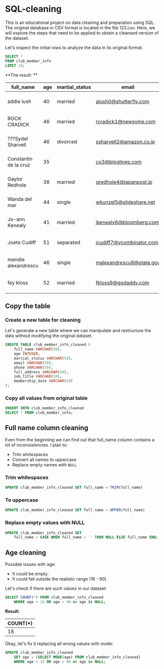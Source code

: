 # SQL-cleaning

This is an educational project on data cleaning and preparation using SQL. The original database in CSV format is located in the file 123.csv. Here, we will explore the steps that need to be applied to obtain a cleansed version of the dataset.

Let's inspect the initial rows to analyze the data in its original format.

```sql
SELECT *
FROM club_member_info
LIMIT 10;
```
**The result: **

|full_name|age|martial_status|email|phone|full_address|job_title|membership_date|
|---------|---|--------------|-----|-----|------------|---------|---------------|
|addie lush|40|married|alush0@shutterfly.com|254-389-8708|3226 Eastlawn Pass,Temple,Texas|Assistant Professor|7/31/2013|
|ROCK CRADICK|46|married|rcradick1@newsvine.com|910-566-2007|4 Harbort Avenue,Fayetteville,North Carolina|Programmer III|5/27/2018|
|???Sydel Sharvell|46|divorced|ssharvell2@amazon.co.jp|702-187-8715|4 School Place,Las Vegas,Nevada|Budget/Accounting Analyst I|10/6/2017|
|Constantin de la cruz|35||co3@bloglines.com|402-688-7162|6 Monument Crossing,Omaha,Nebraska|Desktop Support Technician|10/20/2015|
|  Gaylor Redhole|38|married|gredhole4@japanpost.jp|917-394-6001|88 Cherokee Pass,New York City,New York|Legal Assistant|5/29/2019|
|Wanda del mar|44|single|wkunzel5@slideshare.net|937-467-6942|10864 Buhler Plaza,Hamilton,Ohio|Human Resources Assistant IV|3/24/2015|
|Jo-ann Kenealy|41|married|jkenealy6@bloomberg.com|513-726-9885|733 Hagan Parkway,Cincinnati,Ohio|Accountant IV|4/17/2013|
|Joete Cudiff|51|separated|jcudiff7@ycombinator.com|616-617-0965|975 Dwight Plaza,Grand Rapids,Michigan|Research Nurse|11/16/2014|
|mendie alexandrescu|46|single|malexandrescu8@state.gov|504-918-4753|34 Delladonna Terrace,New Orleans,Louisiana|Systems Administrator III|3/12/1921|
|fey kloss|52|married|fkloss9@godaddy.com|808-177-0318|8976 Jackson Park,Honolulu,Hawaii|Chemical Engineer|11/5/2014|

## Copy the table
### Create a new table for cleaning

Let's generate a new table where we can manipulate and restructure the data without modifying the original dataset.

```sql
CREATE TABLE club_member_info_cleaned (
	full_name VARCHAR(50),
	age INTEGER,
	martial_status VARCHAR(50),
	email VARCHAR(50),
	phone VARCHAR(50),
	full_address VARCHAR(50),
	job_title VARCHAR(50),
	membership_date VARCHAR(50)
);
```

### Copy all values from original table

```sql
INSERT INTO club_member_info_cleaned
SELECT * FROM club_member_info;
```


## Full name column cleaning

Even from the beginning we can find out that full_name column contains a lot of inconsistencies. I plan to:

- Trim whitespaces
- Convert all names to uppercase
- Replace empty names with `NULL`

### Trim whitespaces
```sql
UPDATE club_member_info_cleaned SET full_name = TRIM(full_name)
```

### To uppercase
```sql
UPDATE club_member_info_cleaned SET full_name = UPPER(full_name)
```
### Replace empty values with NULL
```sql
UPDATE club_member_info_cleaned SET 
	full_name = CASE WHEN full_name = '' THEN NULL ELSE full_name END;
```

## Age cleaning

Possible issues with age:

- It could be empty.
- It could fall outside the realistic range (18 - 90).

Let's check if there are such values in our dataset:
```sql
SELECT COUNT(*) FROM club_member_info_cleaned 
	WHERE age < 18 OR age > 90 or age is NULL;
```
**Result:**

|COUNT(*)|
|--------|
|18|

Okay, let's fix it replacing all wrong values with mode:

```sql
UPDATE club_member_info_cleaned 
	SET age = (SELECT MODE(age) FROM club_member_info_cleaned) 
	WHERE age < 18 OR age > 90 or age is NULL;
```




